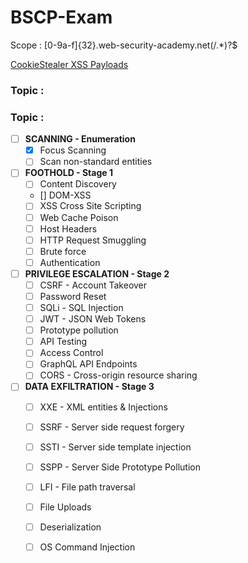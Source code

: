 # BSCP-Exam

Scope : [0-9a-f]{32}\.web-security-academy\.net(/.*)?$

<a href="https://github.com/botesjuan/Burp-Suite-Certified-Practitioner-Exam-Study/blob/5cbfeb2a11577ad62a31f72635a000bf5dcce293/payloads/CookieStealer-Payloads.md">CookieStealer XSS Payloads</a>

### Topic : 

### Topic :
- [ ] **SCANNING - Enumeration**
	- [x] Focus Scanning
	- [ ] Scan non-standard entities
- [ ] **FOOTHOLD - Stage 1**
	- [ ] Content Discovery
	- [] DOM-XSS
	- [ ] XSS Cross Site Scripting
	- [ ] Web Cache Poison
	- [ ] Host Headers
	- [ ] HTTP Request Smuggling
	- [ ] Brute force
	- [ ] Authentication
- [ ] **PRIVILEGE ESCALATION - Stage 2**
	- [ ] CSRF - Account Takeover
	- [ ] Password Reset
	- [ ] SQLi - SQL Injection
	- [ ] JWT - JSON Web Tokens
	- [ ] Prototype pollution
	- [ ] API Testing
	- [ ] Access Control
	- [ ] GraphQL API Endpoints
	- [ ] CORS - Cross-origin resource sharing
- [ ] **DATA EXFILTRATION - Stage 3**
	- [ ] XXE - XML entities & Injections
	- [ ] SSRF - Server side request forgery
	- [ ] SSTI - Server side template injection
	- [ ] SSPP - Server Side Prototype Pollution
	- [ ] LFI - File path traversal
	- [ ] File Uploads
	- [ ] Deserialization
	- [ ] OS Command Injection










